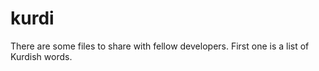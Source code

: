 # kurdi
There are some files to share with fellow developers. First one is a list of Kurdish words.
